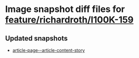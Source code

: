 # Image snapshot diff files for [feature/richardroth/I100K-159](https://github.com/brightsitesconsulting/indy100-pwamp/pull/348)

## Updated snapshots
- [article-page--article-content-story](./article-page--article-content-story)
